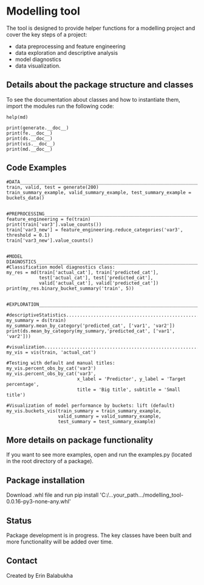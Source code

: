 # Modelling tool

The tool is designed to provide helper functions for a modelling project and cover the key steps of a project:
- data preprocessing and feature engineering
- data exploration and descriptive analysis
- model diagnostics
- data visualization.


## Details about the package structure and classes

To see the documentation about classes and how to instantiate them, import the modules run the following code:

```
help(md)

print(generate.__doc__)
print(fe.__doc__)
print(ds.__doc__)
print(vis.__doc__)
print(md.__doc__)
```

## Code Examples
```
#DATA___________________________________________________________________________
train, valid, test = generate(200)
train_summary_example, valid_summary_example, test_summary_example = buckets_data()


#PREPROCESSING__________________________________________________________________
feature_engineering = fe(train)
print(train['var3'].value_counts())
train['var3_new'] = feature_engineering.reduce_categories('var3', threshold = 0.1)
train['var3_new'].value_counts()


#MODEL DIAGNOSTICS______________________________________________________________
#Classification model diagnostics class:
my_res = md(train['actual_cat'], train['predicted_cat'],
            test['actual_cat'], test['predicted_cat'],
            valid['actual_cat'], valid['predicted_cat'])
print(my_res.binary_bucket_summary('train', 5))


#EXPLORATION____________________________________________________________________

#descriptiveStatistics..........................................................
my_summary = ds(train)
my_summary.mean_by_category('predicted_cat', ['var1', 'var2'])
print(ds.mean_by_category(my_summary,'predicted_cat', ['var1', 'var2']))

#visualization..................................................................
my_vis = vis(train, 'actual_cat')

#Testing with default and manual titles:
my_vis.percent_obs_by_cat('var3')
my_vis.percent_obs_by_cat('var3',
                          x_label = 'Predictor', y_label = 'Target percentage',
                          title = 'Big title', subtitle = 'Small title')

#Visualization of model performance by buckets: lift (default)
my_vis.buckets_vis(train_summary = train_summary_example,
                   valid_summary = valid_summary_example,
                   test_summary = test_summary_example)

```

## More details on package functionality
If you want to see more examples, open and run the examples.py (located in the root directory of a package).

## Package installation
Download .whl file and run pip install 'C:/...your_path.../modelling_tool-0.0.16-py3-none-any.whl'

## Status
Package development is in progress.
The key classes have been built and more functionality will be added over time.

## Contact
Created by Erin Balabukha
